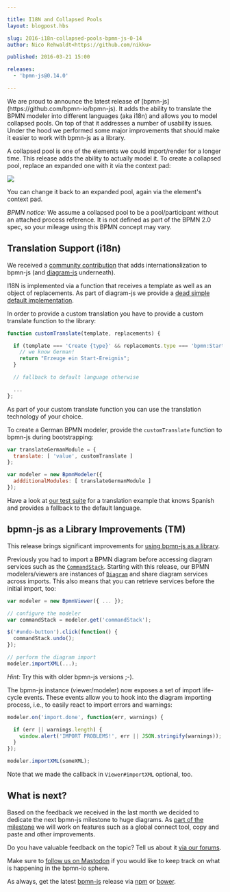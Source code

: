 ```yaml
---

title: I18N and Collapsed Pools
layout: blogpost.hbs

slug: 2016-i18n-collapsed-pools-bpmn-js-0-14
author: Nico Rehwaldt<https://github.com/nikku>

published: 2016-03-21 15:00

releases:
  - 'bpmn-js@0.14.0'

---
```


<p class="introduction">
  We are proud to announce the latest release of [bpmn-js](https://github.com/bpmn-io/bpmn-js). It adds the ability to translate the BPMN modeler into different languages (aka i18n) and allows you to model collapsed pools. On top of that it addresses a number of usability issues. Under the hood we performed some major improvements that should make it easier to work with bpmn-js as a library.
</p>

<!-- continue -->

A collapsed pool is one of the elements we could import/render for a longer time.
This release adds the ability to actually model it.
To create a collapsed pool, replace an expanded one with it via the context pad:

<div class="figure">
  <img src="{{ assets }}/attachments/blog/2016/006-collapsed-pool.gif">
</div>

You can change it back to an expanded pool, again via the element's context pad.

_BPMN notice:_ We assume a collapsed pool to be a pool/participant without an attached process reference. It is not defined as part of the BPMN 2.0 spec, so your mileage using this BPMN concept may vary.


## Translation Support (i18n)

We received a [community contribution](https://github.com/bpmn-io/bpmn-js/pull/475) that adds internationalization to bpmn-js (and [diagram-js](https://github.com/bpmn-io/diagram-js) underneath).

I18N is implemented via a function that receives a template as well as an object of replacements. As part of diagram-js we provide a [dead simple default implementation](https://github.com/bpmn-io/diagram-js/blob/master/lib/i18n/translate/translate.js).

In order to provide a custom translation you have to provide a custom translate function to the library:

```javascript
function customTranslate(template, replacements) {

  if (template === 'Create {type}' && replacements.type === 'bpmn:StartEvent') {
    // we know German!
    return "Erzeuge ein Start-Ereignis";
  }

  // fallback to default language otherwise

  ...
};
```

As part of your custom translate function you can use the translation technology of your choice.

To create a German BPMN modeler, provide the `customTranslate` function to bpmn-js during bootstrapping:

```javascript
var translateGermanModule = {
  translate: [ 'value', customTranslate ]
};

var modeler = new BpmnModeler({
  addditionalModules: [ translateGermanModule ]
});
```

Have a look at [our test suite](https://github.com/bpmn-io/bpmn-js/blob/master/test/spec/i18n/custom-translate/custom-translate.js) for a translation example that knows Spanish and provides a fallback to the default language.


## bpmn-js as a Library Improvements (TM)

This release brings significant improvements for [using bpmn-js as a library](https://github.com/bpmn-io/bpmn-js/issues/237).

Previously you had to import a BPMN diagram before accessing diagram services such as the [`CommandStack`](https://github.com/bpmn-io/diagram-js/blob/master/lib/command/CommandStack.js). Starting with this release, our BPMN modelers/viewers are instances of [`Diagram`](https://github.com/bpmn-io/diagram-js/blob/master/lib/Diagram.js) and share diagram services across imports. This also means that you can retrieve services before the initial import, too:

```javascript
var modeler = new BpmnViewer({ ... });

// configure the modeler
var commandStack = modeler.get('commandStack');

$('#undo-button').click(function() {
  commandStack.undo();
});

// perform the diagram import
modeler.importXML(...);
```

_Hint:_ Try this with older bpmn-js versions ;-).


The bpmn-js instance (viewer/modeler) now exposes a set of import life-cycle events. These events allow you to hook into the diagram importing process, i.e., to easily react to import errors and warnings:

```javascript
modeler.on('import.done', function(err, warnings) {

  if (err || warnings.length) {
    window.alert('IMPORT PROBLEMS!', err || JSON.stringify(warnings));
  }
});

modeler.importXML(someXML);
```

Note that we made the callback in `Viewer#importXML` optional, too.


## What is next?

Based on the feedback we received in the last month we decided to dedicate the next bpmn-js milestone to huge diagrams. As [part of the milestone](https://waffle.io/bpmn-io/tasks?milestone=B16%20-%20Huge%20Diagrams) we will work on features such as a global connect tool, copy and paste and other improvements.

Do you have valuable feedback on the topic? Tell us about it [via our forums](https://forum.bpmn.io).

Make sure to [follow us on Mastodon](https://fosstodon.org/@bpmn_io) if you would like to keep track on what is happening in the bpmn-io sphere.

As always, get the latest [bpmn-js](https://github.com/bpmn-io/bpmn-js) release via [npm](https://www.npmjs.com/package/bpmn-js) or [bower](https://github.com/bpmn-io/bower-bpmn-js).